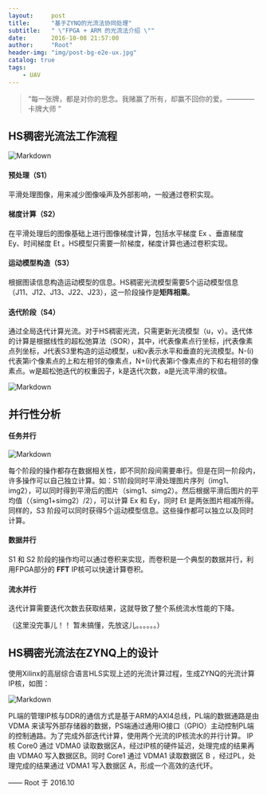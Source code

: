 ```yaml
---
layout:     post
title:      "基于ZYNQ的光流法协同处理"
subtitle:   " \"FPGA + ARM 的光流法介绍 \""
date:       2016-10-08 21:57:00
author:     "Root"
header-img: "img/post-bg-e2e-ux.jpg"
catalog: true
tags:
    - UAV
---
```


> “每一张牌，都是对你的思念。我赌赢了所有，却赢不回你的爱。————卡牌大师 ”

## HS稠密光流法工作流程

![Markdown](http://p1.bpimg.com/572619/0944777c86e17f77.png)

#### 预处理（S1）

平滑处理图像，用来减少图像噪声及外部影响，一般通过卷积实现。

#### 梯度计算（S2）

在平滑处理后的图像基础上进行图像梯度计算，包括水平梯度 Ex 、垂直梯度 Ey、时间梯度 Et 。HS模型只需要一阶梯度，梯度计算也通过卷积实现。

#### 运动模型构造（S3）

根据图读信息构造运动模型的信息。HS稠密光流模型需要5个运动模型信息（J11、J12、J13、J22、J23），这一阶段操作是**矩阵相乘**。

#### 迭代阶段（S4）

通过全局迭代计算光流。对于HS稠密光流，只需更新光流模型（u，v）。迭代体的计算是根据线性的超松弛算法（SOR），其中，i代表像素点行坐标，j代表像素点列坐标，J代表S3里构造的运动模型，u和v表示水平和垂直的光流模型。N-(i)代表第i个像素点的上和左相邻的像素点，N+(i)代表第i个像素点的下和右相邻的像素点。w是超松弛迭代的权重因子，k是迭代次数，a是光流平滑的权值。

![Markdown](http://p1.bqimg.com/572619/cc7961d4b6b6a472.png)

## 并行性分析

#### 任务并行

![Markdown](http://p1.bqimg.com/572619/b002e82cc83a1f2b.png)

每个阶段的操作都存在数据相关性，即不同阶段间需要串行。但是在同一阶段内，许多操作可以自己独立计算。如：S1阶段同时平滑处理图片序列（img1、img2），可以同时得到平滑后的图片（simg1、simg2）。然后根据平滑后图片的平均值（（simg1+simg2）/2），可以计算 Ex 和 Ey，同时 Et 是两张图片相减所得。同样的，S3 阶段可以同时获得5个运动模型信息。这些操作都可以独立以及同时计算。

#### 数据并行

S1 和 S2 阶段的操作均可以通过卷积来实现，而卷积是一个典型的数据并行，利用FPGA部分的 **FFT** IP核可以快速计算卷积。

#### 流水并行

迭代计算需要迭代次数去获取结果，这就导致了整个系统流水性能的下降。

（这里没完事儿！！ 暂未搞懂，先放这儿。。。。。。）

## HS稠密光流法在ZYNQ上的设计

使用Xilinx的高层综合语言HLS实现上述的光流计算过程，生成ZYNQ的光流计算IP核，如图：

![Markdown](http://p1.bpimg.com/572619/f49b3eb3be7e01dd.png)

PL端的管理IP核与DDR的通信方式是基于ARM的AXI4总线，PL端的数据通路是由 VDMA 来读写外部存储器的数据，PS端通过通用IO接口（GPIO）主动控制PL端的控制通路。为了完成外部迭代计算，使用两个光流的IP核流水的并行计算。 IP核 Core0 通过 VDMA0 读取数据区A，经过IP核的硬件延迟，处理完成的结果再由 VDMA0 写入数据区B。同时 Core1 通过 VDMA1 读取数据区 B ，经过PL，处理完成的结果通过 VDMA1 写入数据区 A，形成一个高效的迭代环。



—— Root 于 2016.10


